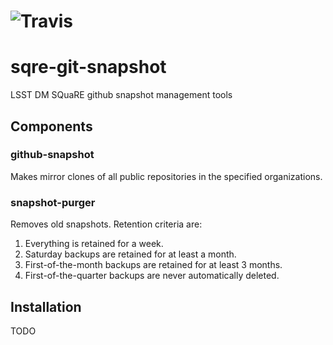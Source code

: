 # ![Travis](https://img.shields.io/travis/lsst-sqre/sqre-codekit.svg)

# sqre-git-snapshot

LSST DM SQuaRE github snapshot management tools

## Components

### github-snapshot

Makes mirror clones of all public repositories in the specified
organizations.

### snapshot-purger

Removes old snapshots.  Retention criteria are:

1. Everything is retained for a week.
2. Saturday backups are retained for at least a month.
3. First-of-the-month backups are retained for at least 3 months.
4. First-of-the-quarter backups are never automatically deleted.

## Installation

TODO

